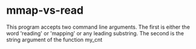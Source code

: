 # mmap-vs-read
  This program accepts two command line arguments.
  The first is either the word 'reading' or 'mapping' or any leading substring.
  The second is the string argument of the function my_cnt
